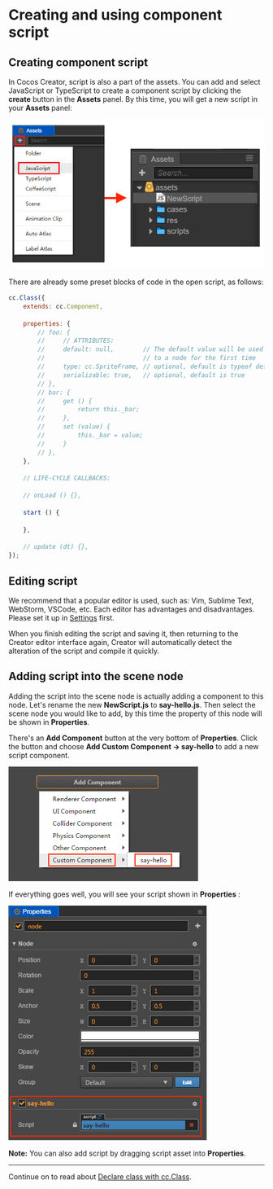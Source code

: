 # Creating and using component script

## Creating component script

In Cocos Creator, script is also a part of the assets. You can add and select JavaScript or TypeScript to create a component script by clicking the **create** button in the **Assets** panel. By this time, you will get a new script in your **Assets** panel:

![create-script](assets/create-script.png)

There are already some preset blocks of code in the open script, as follows:

```javascript
cc.Class({
    extends: cc.Component,

    properties: {
        // foo: {
        //     // ATTRIBUTES:
        //     default: null,        // The default value will be used only when the component attaching
        //                           // to a node for the first time
        //     type: cc.SpriteFrame, // optional, default is typeof default
        //     serializable: true,   // optional, default is true
        // },
        // bar: {
        //     get () {
        //         return this._bar;
        //     },
        //     set (value) {
        //         this._bar = value;
        //     }
        // },
    },

    // LIFE-CYCLE CALLBACKS:

    // onLoad () {},

    start () {

    },

    // update (dt) {},
});
```

## Editing script

We recommend that a popular editor is used, such as: Vim, Sublime Text, WebStorm, VSCode, etc. Each editor has advantages and disadvantages. Please set it up in [Settings](../getting-started/basics/editor-panels/preferences.md#data-editor) first.

When you finish editing the script and saving it, then returning to the Creator editor interface again, Creator will automatically detect the alteration of the script and compile it quickly.

## Adding script into the scene node

Adding the script into the scene node is actually adding a component to this node. Let's rename the new **NewScript.js** to **say-hello.js**. Then select the scene node you would like to add, by this time the property of this node will be shown in **Properties**.

There's an **Add Component** button at the very bottom of **Properties**. Click the button and choose **Add Custom Component -> say-hello** to add a new script component.

![add-script](assets/add-script.png)

If everything goes well, you will see your script shown in **Properties** :

![script-in-inspector](assets/script-in-inspector.png)

**Note:** You can also add script by dragging script asset into **Properties**.

---

Continue on to read about [Declare class with cc.Class](class.md).
